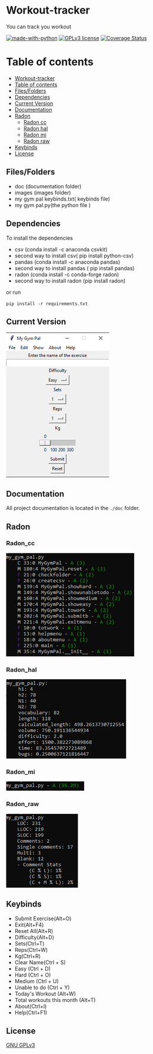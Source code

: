 # Workout-tracker

<p> You can track you workout </p>

[![made-with-python](https://img.shields.io/badge/Made%20with-Python-1f425f.svg)](https://www.python.org/) [![GPLv3 license](https://img.shields.io/badge/License-GPLv3-blue.svg)](http://perso.crans.org/besson/LICENSE.html) [![Coverage Status](https://coveralls.io/repos/github/kostaskaragiorgos/Workout-tracker/badge.svg?branch=master)](https://coveralls.io/github/kostaskaragiorgos/Workout-tracker?branch=master)


# Table of contents

<!--ts-->
  * [Workout-tracker](#Workout-tracker)
  * [Table of contents](#Table_of_contents)
  * [Files/Folders](#Files/Folders)
  * [Dependencies](#Dependencies)
  * [Current Version](#Current_Version)
  * [Documentation](#Documentation)
  * [Radon](#Radon)
    * [Radon cc](#Radon_cc)
    * [Radon hal](#Radon_hal)
    * [Radon mi](#Radon_mi)
    * [Radon raw](#Radon_raw)
  * [Keybinds](#Keybinds)
  * [License](#License)
<!--te-->


## Files/Folders
<ul>
  <li> doc (documentation folder) </li>
  <li> images (images folder) </li>
  <li> my gym pal keybinds.txt( keybinds file) </li>
  <li> my gym pal.py(the python file ) </li>
</ul>

## Dependencies

To install the dependencies

 <ul>
  <li> csv (conda install -c anaconda csvkit) </li>
  <li> second way to install csv( pip install python-csv) </li>
  <li> pandas (conda install -c anaconda pandas) </li>
  <li> second way to install pandas ( pip install pandas) </li>
  <li> radon (conda install -c conda-forge radon) </li>
  <li> second way to install radon (pip install radon) </li>
</ul>


or run


```shell
pip install -r requirements.txt
```

## Current Version

<p><img src ="images/my gym pal.png" title = "Gym Pal Version"/> </p>

## Documentation

All project documentation is located in the `./doc`  folder.

## Radon

### Radon_cc

<p><img src = "images/my_gym_pal radon cc.png" title = "Gym Pal Radon CC"/></p>

### Radon_hal

<p><img src = "images/my_gym_pal radon hal.png" title = "Gym Pal Radon hal"/></p>

### Radon_mi

<p><img src = "images/my_gym_pal radon mi.png" title = "Gym Pal Radon mi"/> </p>

### Radon_raw

<p><img src = "images/my_gym_pal radon raw.png" title = "Gym Pal Radon raw"/> </p>

## Keybinds

<ul>
  <li> Submit Exercise(Alt+O) </li>
  <li> Exit(Alt+F4) </li>
  <li> Reset All(Alt+R) </li>
  <li> Difficulty(Alt+D) </li>
  <li> Sets(Ctrl+T) </li>
  <li> Reps(Ctrl+W) </li>
  <li> Kg(Ctrl+R) </li>
  <li> Clear Name(Ctrl + S) </li>
  <li> Easy (Ctrl + D) </li>
  <li> Hard (Ctrl + O) </li>
  <li> Medium (Ctrl + U) </li>
  <li> Unable to do (Ctrl + Y) </li>
  <li> Today's Workout (Alt+W) </li>
  <li> Total workouts this month (Alt+T) </li>
  <li> About(Ctrl+I) </li>
  <li> Help(Ctrl+F1) </li>
</ul>

## License
[GNU GPLv3](https://choosealicense.com/licenses/gpl-3.0/)
